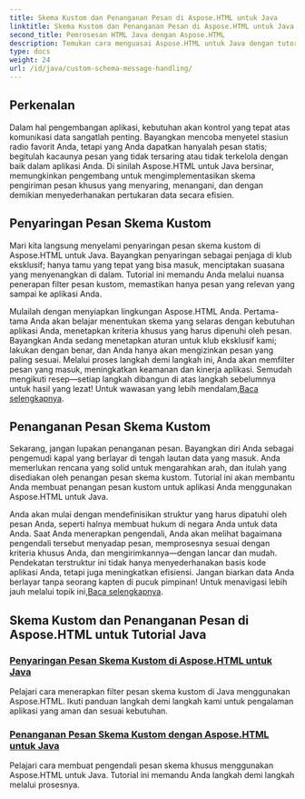 ```yaml
---
title: Skema Kustom dan Penanganan Pesan di Aspose.HTML untuk Java
linktitle: Skema Kustom dan Penanganan Pesan di Aspose.HTML untuk Java
second_title: Pemrosesan HTML Java dengan Aspose.HTML
description: Temukan cara menguasai Aspose.HTML untuk Java dengan tutorial tentang penyaringan dan penanganan pesan skema kustom. Mulai membangun aplikasi yang disesuaikan.
type: docs
weight: 24
url: /id/java/custom-schema-message-handling/
---
```

## Perkenalan

Dalam hal pengembangan aplikasi, kebutuhan akan kontrol yang tepat atas komunikasi data sangatlah penting. Bayangkan mencoba menyetel stasiun radio favorit Anda, tetapi yang Anda dapatkan hanyalah pesan statis; begitulah kacaunya pesan yang tidak tersaring atau tidak terkelola dengan baik dalam aplikasi Anda. Di sinilah Aspose.HTML untuk Java bersinar, memungkinkan pengembang untuk mengimplementasikan skema pengiriman pesan khusus yang menyaring, menangani, dan dengan demikian menyederhanakan pertukaran data secara efisien.

## Penyaringan Pesan Skema Kustom

Mari kita langsung menyelami penyaringan pesan skema kustom di Aspose.HTML untuk Java. Bayangkan penyaringan sebagai penjaga di klub eksklusif; hanya tamu yang tepat yang bisa masuk, menciptakan suasana yang menyenangkan di dalam. Tutorial ini memandu Anda melalui nuansa penerapan filter pesan kustom, memastikan hanya pesan yang relevan yang sampai ke aplikasi Anda.

 Mulailah dengan menyiapkan lingkungan Aspose.HTML Anda. Pertama-tama Anda akan belajar menentukan skema yang selaras dengan kebutuhan aplikasi Anda, menetapkan kriteria khusus yang harus dipenuhi oleh pesan. Bayangkan Anda sedang menetapkan aturan untuk klub eksklusif kami; lakukan dengan benar, dan Anda hanya akan mengizinkan pesan yang paling sesuai. Melalui proses langkah demi langkah ini, Anda akan memfilter pesan yang masuk, meningkatkan keamanan dan kinerja aplikasi. Semudah mengikuti resep—setiap langkah dibangun di atas langkah sebelumnya untuk hasil yang lezat! Untuk wawasan yang lebih mendalam,[Baca selengkapnya](./custom-schema-message-filter/).

## Penanganan Pesan Skema Kustom

Sekarang, jangan lupakan penanganan pesan. Bayangkan diri Anda sebagai pengemudi kapal yang berlayar di tengah lautan data yang masuk. Anda memerlukan rencana yang solid untuk mengarahkan arah, dan itulah yang disediakan oleh penangan pesan skema kustom. Tutorial ini akan membantu Anda membuat penangan pesan kustom untuk aplikasi Anda menggunakan Aspose.HTML untuk Java.

 Anda akan mulai dengan mendefinisikan struktur yang harus dipatuhi oleh pesan Anda, seperti halnya membuat hukum di negara Anda untuk data Anda. Saat Anda menerapkan pengendali, Anda akan melihat bagaimana pengendali tersebut menyadap pesan, memprosesnya sesuai dengan kriteria khusus Anda, dan mengirimkannya—dengan lancar dan mudah. Pendekatan terstruktur ini tidak hanya menyederhanakan basis kode aplikasi Anda, tetapi juga meningkatkan efisiensi. Jangan biarkan data Anda berlayar tanpa seorang kapten di pucuk pimpinan! Untuk menavigasi lebih jauh melalui topik ini,[Baca selengkapnya](./custom-schema-message-handler/).

## Skema Kustom dan Penanganan Pesan di Aspose.HTML untuk Tutorial Java
### [Penyaringan Pesan Skema Kustom di Aspose.HTML untuk Java](./custom-schema-message-filter/)
Pelajari cara menerapkan filter pesan skema kustom di Java menggunakan Aspose.HTML. Ikuti panduan langkah demi langkah kami untuk pengalaman aplikasi yang aman dan sesuai kebutuhan.
### [Penanganan Pesan Skema Kustom dengan Aspose.HTML untuk Java](./custom-schema-message-handler/)
Pelajari cara membuat pengendali pesan skema khusus menggunakan Aspose.HTML untuk Java. Tutorial ini memandu Anda langkah demi langkah melalui prosesnya.